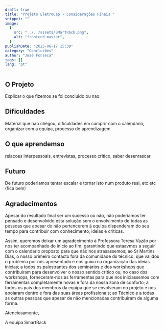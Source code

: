 ```yaml
---
draft: true
title: "Projeto EletroCap - Considerações Finais "
snippet: ""
image:
  {
    src: "../../assets/SMartRack.png",
    alt: "frontend master",
  }
publishDate: "2025-06-17 15:39"
category: "Conclusões"
author: "José Fonseca"
tags: []
lang: "pt"
---
```


## O Projeto

Explicar o que fizemos se foi concluido ou nao 

## Dificuldades

Material que nao chegou, dificuldades em cumprir com o calendario, organizar com a equipa, processo de aprendizagem

## O que aprendemso

relacoes interpessoais, entrevistas, processo critico, saber desenrascar


## Futuro

De futuro poderiamos tentar escalar e tornar isto num produto real, etc etc (fica bem)

## Agradecimentos

Apesar do resultado final ser um sucesso ou não, não poderíamos ter pensado e desenvolvido esta solução sem o envolvimento de todas as pessoas que apesar de não pertencerem à equipa dispenderam do seu tempo para contribuir com conhecimento, ideias e criticas. 

Assim, queremos deixar um agradecimento à Professora Teresa Vazão por nos ter acompanhado do inicio ao fim, garantindo que estaavmos a seguir com o calendario proposto para que não nos atrasassemos; ao Sr Martins Dias, o nosso primeiro contacto fora da comunidade do técnico, que validou o problema por nós apresentado e nos guiou na organização das ideias inicias; a todos os palestrantes dos seminários e dos workshops que contribuíram para desenvolver o nosso sentido critico ou, no caso dos workshops, forneceram-nos as ferramentas para que nos iniciassemos com ferramentas completamente novas e fora da nossa zona de conforto; a todos os pais dos membros da equipa que se envolveram no projeto e nos apoiaram dentro e fora das suas áreas profissionais; ao Técnico e a todas as outras pessoas que apesar de não mencionadas contribuiram de alguma forma.

Atenciosamente, 

A equipa SmartRack